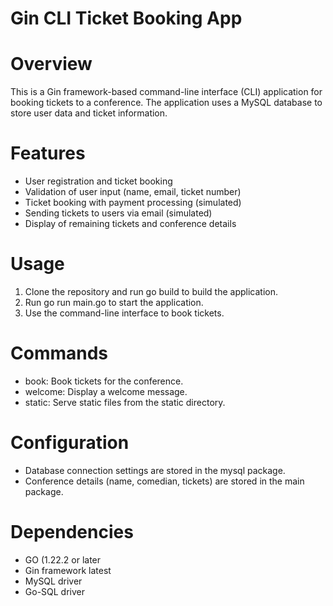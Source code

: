 # Gin CLI Ticket Booking App

# Overview

This is a Gin framework-based command-line interface (CLI) application for booking tickets to a conference. The application uses a MySQL database to store user data and ticket information.

# Features

- User registration and ticket booking
- Validation of user input (name, email, ticket number)
- Ticket booking with payment processing (simulated)
- Sending tickets to users via email (simulated)
- Display of remaining tickets and conference details

# Usage

1. Clone the repository and run go build to build the application.
2. Run go run main.go to start the application.
3. Use the command-line interface to book tickets.

# Commands

- book: Book tickets for the conference.
- welcome: Display a welcome message.
- static: Serve static files from the static directory.

# Configuration

- Database connection settings are stored in the mysql package.
- Conference details (name, comedian, tickets) are stored in the main package.

# Dependencies

- GO (1.22.2 or later
- Gin framework latest
- MySQL driver
- Go-SQL driver
